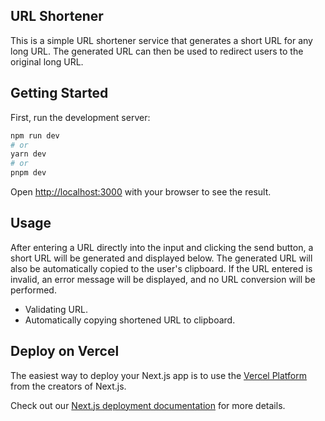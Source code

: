 ## URL Shortener

This is a simple URL shortener service that generates a short URL for any long URL. The generated URL can then be used to redirect users to the original long URL.

## Getting Started

First, run the development server:

```bash
npm run dev
# or
yarn dev
# or
pnpm dev
```

Open [http://localhost:3000](http://localhost:3000) with your browser to see the result.

## Usage

After entering a URL directly into the input and clicking the send button, a short URL will be generated and displayed below. The generated URL will also be automatically copied to the user's clipboard. If the URL entered is invalid, an error message will be displayed, and no URL conversion will be performed.

- Validating URL.
- Automatically copying shortened URL to clipboard.

## Deploy on Vercel

The easiest way to deploy your Next.js app is to use the [Vercel Platform](https://vercel.com/new?utm_medium=default-template&filter=next.js&utm_source=create-next-app&utm_campaign=create-next-app-readme) from the creators of Next.js.

Check out our [Next.js deployment documentation](https://nextjs.org/docs/deployment) for more details.

